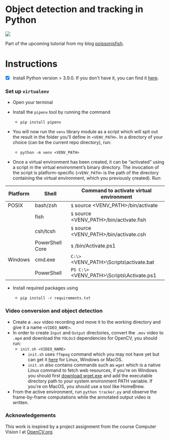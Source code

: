 # Object detection and tracking in Python

![](https://user-images.githubusercontent.com/7695861/113501088-3590ad00-9523-11eb-81b3-448fd735375b.jpg?raw=true)

Part of the upcoming tutorial from my blog [poissonisfish](https://poissonisfish.com).

# Instructions

- [x] Install Python version > 3.9.0. If you don't have it, you can find it [here](https://www.python.org/downloads/).
      &nbsp;

### Set up `virtualenv`

- Open your terminal
  &nbsp;

- Install the `pipenv` tool by running the command

  - `pip install pipenv`
    &nbsp;

- You will now run the `venv` library module as a script which will spit out the result in the folder you'll define in `<VENV_PATH>`.
  In a directory of your choice (can be the current repo directory), run:

  - `python -m venv <VENV_PATH>`
    &nbsp;

- Once a virtual environment has been created, it can be “activated” using a script in the virtual environment’s binary directory. The invocation of the script is platform-specific (`<VENV_PATH>` is the path of the directory containing the virtual environment, which you previously created). Run:

| Platform | Shell           | Command to activate virtual environment   |
| -------- | --------------- | ----------------------------------------- |
| POSIX    | bash/zsh        | `$` source <VENV_PATH>/bin/activate       |
|          | fish            | `$` source <VENV_PATH>/bin/activate.fish  |
|          | csh/tcsh        | `$` source <VENV_PATH>/bin/activate.csh   |
|          | PowerShell Core | `$` /bin/Activate.ps1                     |
| Windows  | cmd.exe         | `C:\>` <VENV_PATH>\Scripts\activate.bat   |
|          | PowerShell      | `PS C:\>`<VENV_PATH>\Scripts\Activate.ps1 |

- Install required packages using

  - `pip install -r requirements.txt`
    &nbsp;

### Video conversion and object detection

- Create a `.mov` video recording and move it to the working directory and give it a name `<VIDEO_NAME>`.
  &nbsp;
- In order to create `Input` and `Output` directories, convert the `.mov` video to `.mp4` and download the `YOLOv3` dependencies for OpenCV, you should run:
  - `init.sh <VIDEO_NAME>`
    - `init.sh` uses `ffmpeg` command which you may not have yet but can get it [here](https://www.ffmpeg.org/download.html) for Linux, Windows or MacOS.
    - `init.sh` also contains commands such as `wget` which is a native Linux command to fetch web resources, if you're on Windows you should first [download wget.exe](https://eternallybored.org/misc/wget/) and add the executable directory path to your system environment PATH variable.
      If you're on MacOS, you should use a tool like HomeBrew.
      &nbsp;
- From the active environment, run `python tracker.py` and observe the frame-by-frame computations while the annotated output video is written.

### Acknowledgements

This work is inspired by a project assignment from the course Computer Vision I at [OpenCV.org](https://opencv.org).
